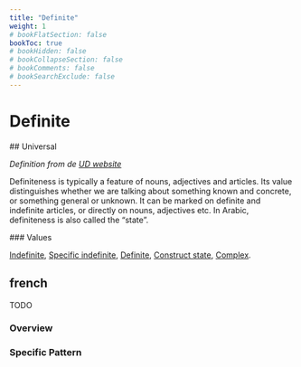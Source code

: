 ```yaml
---
title: "Definite"
weight: 1
# bookFlatSection: false
bookToc: true
# bookHidden: false
# bookCollapseSection: false
# bookComments: false
# bookSearchExclude: false
---
```


# Definite

## Universal

*Definition from de [UD website](https://universaldependencies.org/u/feat/Definite.html)*

Definiteness is typically a feature of nouns, adjectives and articles. Its value distinguishes whether we are talking about something known and concrete, or something general or unknown. It can be marked on definite and indefinite articles, or directly on nouns, adjectives etc. In Arabic, definiteness is also called the “state”.

### Values

[Indefinite](https://universaldependencies.org/u/feat/Definite.html#Ind),
[Specific indefinite](https://universaldependencies.org/u/feat/Definite.html#Spec),
[Definite](https://universaldependencies.org/u/feat/Definite.html#Def),
[Construct state](https://universaldependencies.org/u/feat/Definite.html#Cons),
[Complex](https://universaldependencies.org/u/feat/Definite.html#Com).



## french

TODO
### Overview

### Specific Pattern


